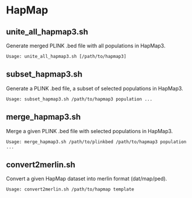 HapMap
=========

## unite_all_hapmap3.sh
Generate merged PLINK .bed file with all populations in HapMap3.

```{shell}
Usage: unite_all_hapmap3.sh [/path/to/hapmap3]
```

## subset_hapmap3.sh
Generate a PLINK .bed file, a subset of selected populations in HapMap3.

```{shell}
Usage: subset_hapmap3.sh /path/to/hapmap3 population ...
```

## merge_hapmap3.sh
Merge a given PLINK .bed file with selected populations in HapMap3. 

```{shell}
Usage: merge_hapmap3.sh /path/to/plinkbed /path/to/hapmap3 population ... 
```

## convert2merlin.sh
Convert a given HapMap dataset into merlin format (dat/map/ped).

```{shell}
Usage: convert2merlin.sh /path/to/hapmap template
```

